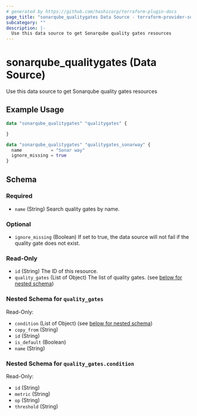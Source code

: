 ```yaml
---
# generated by https://github.com/hashicorp/terraform-plugin-docs
page_title: "sonarqube_qualitygates Data Source - terraform-provider-sonarqube"
subcategory: ""
description: |-
  Use this data source to get Sonarqube quality gates resources
---
```


# sonarqube_qualitygates (Data Source)

Use this data source to get Sonarqube quality gates resources

## Example Usage

```terraform
data "sonarqube_qualitygates" "qualitygates" {

}

data "sonarqube_qualitygates" "qualitygates_sonarway" {
  name           = "Sonar way"
  ignore_missing = true
}
```

<!-- schema generated by tfplugindocs -->
## Schema

### Required

- `name` (String) Search quality gates by name.

### Optional

- `ignore_missing` (Boolean) If set to true, the data source will not fail if the quality gate does not exist.

### Read-Only

- `id` (String) The ID of this resource.
- `quality_gates` (List of Object) The list of quality gates. (see [below for nested schema](#nestedatt--quality_gates))

<a id="nestedatt--quality_gates"></a>
### Nested Schema for `quality_gates`

Read-Only:

- `condition` (List of Object) (see [below for nested schema](#nestedobjatt--quality_gates--condition))
- `copy_from` (String)
- `id` (String)
- `is_default` (Boolean)
- `name` (String)

<a id="nestedobjatt--quality_gates--condition"></a>
### Nested Schema for `quality_gates.condition`

Read-Only:

- `id` (String)
- `metric` (String)
- `op` (String)
- `threshold` (String)

